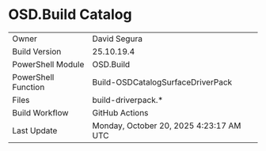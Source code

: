 ﻿# OSD.Build Catalog

| | |
|-|-|
| Owner | David Segura |
| Build Version | 25.10.19.4 |
| PowerShell Module | OSD.Build |
| PowerShell Function | Build-OSDCatalogSurfaceDriverPack |
| Files | build-driverpack.* |
| Build Workflow | GitHub Actions |
| Last Update | Monday, October 20, 2025 4:23:17 AM UTC |
